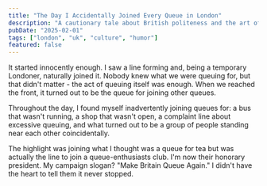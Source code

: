 ```yaml
---
title: "The Day I Accidentally Joined Every Queue in London"
description: "A cautionary tale about British politeness and the art of queuing"
pubDate: "2025-02-01"
tags: ["london", "uk", "culture", "humor"]
featured: false
---
```


It started innocently enough. I saw a line forming and, being a temporary Londoner, naturally joined it. Nobody knew what we were queuing for, but that didn't matter - the act of queuing itself was enough. When we reached the front, it turned out to be the queue for joining other queues.

Throughout the day, I found myself inadvertently joining queues for: a bus that wasn't running, a shop that wasn't open, a complaint line about excessive queuing, and what turned out to be a group of people standing near each other coincidentally.

The highlight was joining what I thought was a queue for tea but was actually the line to join a queue-enthusiasts club. I'm now their honorary president. My campaign slogan? "Make Britain Queue Again." I didn't have the heart to tell them it never stopped.
